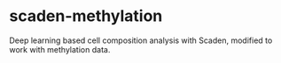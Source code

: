 # scaden-methylation
Deep learning based cell composition analysis with Scaden, modified to work with methylation data.
